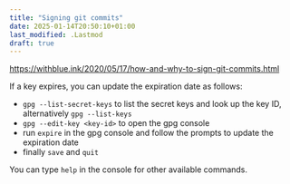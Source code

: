 ```yaml
---
title: "Signing git commits"
date: 2025-01-14T20:50:10+01:00
last_modified: .Lastmod
draft: true
---
```


https://withblue.ink/2020/05/17/how-and-why-to-sign-git-commits.html

If a key expires, you can update the expiration date as follows:

- `gpg --list-secret-keys` to list the secret keys and look up the key ID, alternatively `gpg --list-keys`
- `gpg --edit-key <key-id>` to open the gpg console
- run `expire` in the gpg console and follow the prompts to update the expiration date
- finally `save` and `quit`

You can type `help` in the console for other available commands.
